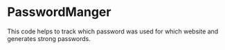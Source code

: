 # PasswordManger
This code helps to track which password was used for which website and generates strong passwords.
